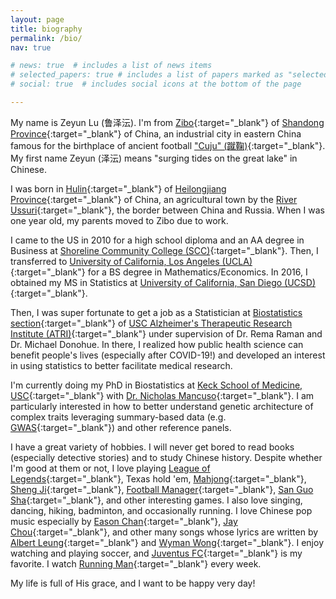 ```yaml
---
layout: page
title: biography
permalink: /bio/
nav: true

# news: true  # includes a list of news items
# selected_papers: true # includes a list of papers marked as "selected={true}"
# social: true  # includes social icons at the bottom of the page

---
```


My name is Zeyun Lu (鲁泽沄). I'm from [Zibo](https://en.wikipedia.org/wiki/Zibo){:target="_blank"} of [Shandong Province](https://en.wikipedia.org/wiki/Shandong){:target="_blank"} of China, an industrial city in eastern China famous for the birthplace of ancient football ["Cuju" (蹴鞠)](https://en.wikipedia.org/wiki/Cuju){:target="_blank"}. My first name Zeyun (泽沄) means "surging tides on the great lake" in Chinese.

I was born in [Hulin](https://en.wikipedia.org/wiki/Hulin){:target="_blank"} of [Heilongjiang Province](https://en.wikipedia.org/wiki/Heilongjiang){:target="_blank"} of China, an agricultural town by the [River Ussuri](https://en.wikipedia.org/wiki/Ussuri){:target="_blank"}, the border between China and Russia. When I was one year old, my parents moved to Zibo due to work.

I came to the US in 2010 for a high school diploma and an AA degree in Business at [Shoreline Community College (SCC)](https://www.shoreline.edu/){:target="_blank"}. Then, I transferred to [University of California, Los Angeles (UCLA)](https://www.ucla.edu/){:target="_blank"} for a BS degree in Mathematics/Economics. In 2016, I obtained my MS in Statistics at [University of California, San Diego (UCSD)](https://ucsd.edu/){:target="_blank"}.

Then, I was super fortunate to get a job as a Statistician at [Biostatistics section](https://sites.usc.edu/atribiostats/){:target="_blank"} of [USC Alzheimer's Therapeutic Research Institute (ATRI)](https://keck.usc.edu/atri){:target="_blank"} under supervision of Dr. Rema Raman and Dr. Michael Donohue. In there, I realized how public health science can benefit people's lives (especially after COVID-19!) and developed an interest in using statistics to better facilitate medical research.

I'm currently doing my PhD in Biostatistics at [Keck School of Medicine, USC](https://keck.usc.edu/){:target="_blank"} with [Dr. Nicholas Mancuso](https://www.mancusolab.com/){:target="_blank"}. I am particularly interested in how to better understand genetic architecture of complex traits leveraging summary-based data (e.g. [GWAS](https://en.wikipedia.org/wiki/Genome-wide_association_study){:target="_blank"}) and other reference panels.

I have a great variety of hobbies. I will never get bored to read books (especially detective stories) and to study Chinese history. Despite whether I'm good at them or not, I love playing [League of Legends](https://en.wikipedia.org/wiki/League_of_Legends){:target="_blank"}, Texas hold 'em, [Mahjong](https://en.wikipedia.org/wiki/Mahjong){:target="_blank"}, [Sheng Ji](https://en.wikipedia.org/wiki/Sheng_ji){:target="_blank"}, [Football Manager](https://en.wikipedia.org/wiki/Football_Manager){:target="_blank"}, [San Guo Sha](https://en.wikipedia.org/wiki/Legends_of_the_Three_Kingdoms){:target="_blank"}, and other interesting games. I also love singing, dancing, hiking, badminton, and occasionally running. I love Chinese pop music especially by [Eason Chan](https://en.wikipedia.org/wiki/Eason_Chan){:target="_blank"}, [Jay Chou](https://en.wikipedia.org/wiki/Jay_Chou){:target="_blank"}, and other many songs whose lyrics are written by [Albert Leung](https://en.wikipedia.org/wiki/Albert_Leung){:target="_blank"} and [Wyman Wong](https://en.wikipedia.org/wiki/Wyman_Wong){:target="_blank"}. I enjoy watching and playing soccer, and [Juventus FC](https://en.wikipedia.org/wiki/Juventus_F.C.){:target="_blank"} is my favorite. I watch [Running Man](https://en.wikipedia.org/wiki/Running_Man_(South_Korean_TV_series)){:target="_blank"} every week.

My life is full of His grace, and I want to be happy very day!
